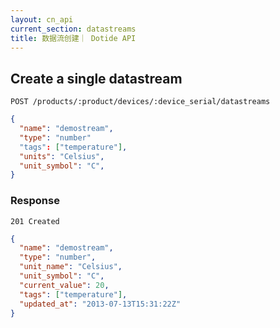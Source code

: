 ```yaml
---
layout: cn_api
current_section: datastreams
title: 数据流创建｜ Dotide API
---
```


## Create a single datastream

    POST /products/:product/devices/:device_serial/datastreams

~~~json
{
  "name": "demostream",
  "type": "number"
  "tags": ["temperature"],
  "units": "Celsius",
  "unit_symbol": "C",
}
~~~

### Response

    201 Created

~~~json
{
  "name": "demostream",
  "type": "number",
  "unit_name": "Celsius",
  "unit_symbol": "C",
  "current_value": 20,
  "tags": ["temperature"],
  "updated_at": "2013-07-13T15:31:22Z"
}
~~~

